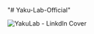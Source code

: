 "# Yaku-Lab-Official" 


![YakuLab - Linkdln Cover](https://user-images.githubusercontent.com/60039961/204402719-41183d10-c73c-4a1a-9a93-a4f680dc0cdf.png)
